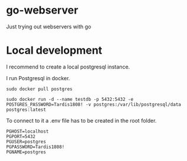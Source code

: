 # go-webserver
Just trying out webservers with go

# Local development

I recommend to create a local postgresql instance. 

I run Postgresql in docker.

`sudo docker pull postgres`

`sudo docker run -d --name testdb -p 5432:5432 -e POSTGRES_PASSWORD=Tardis1808! -v postgres:/var/lib/postgresql/data postgres:latest`

To connect to it a .env file has to be created in the root folder.

```
PGHOST=localhost
PGPORT=5432
PGUSER=postgres
PGPASSWORD=Tardis1808!
PGNAME=postgres
```
